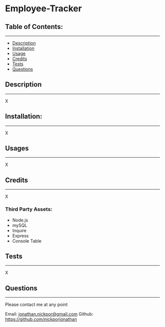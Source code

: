 # Employee-Tracker


## Table of Contents:

  ---
  * [Description](#description)
  * [Installation](#installation)  
  * [Usage](#usage)  
  * [Credits](#credits)    
  * [Tests](#tests)  
  * [Questions](#questions)  

## Description

  ---
  X

## Installation:

  ---
  X

## Usages

  ---
  X
  
## Credits

  ---
  X

### Third Party Assets:
  - Node.js
  - mySQL
  - Inquire
  - Express  
  - Console Table


## Tests

  ---
  X

## Questions

  ---
  Please contact me at any point

  Email: jonathan.nickpor@gmail.com
  Github: https://github.com/nickporjonathan  
